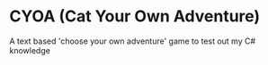 # CYOA (Cat Your Own Adventure)
A text based 'choose your own adventure' game to test out my C# knowledge
